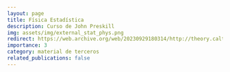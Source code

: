 ```yaml
---
layout: page
title: Física Estadística
description: Curso de John Preskill
img: assets/img/external_stat_phys.png
redirect: https://web.archive.org/web/20230929180314/http://theory.caltech.edu/~preskill/ph12c/index.html
importance: 3
category: material de terceros
related_publications: false
---
```

